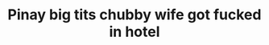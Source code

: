 ---
layout: post
title: Pinay big tits chubby wife got fucked in hotel
duration: '12:23'
view: 235
rate: 2
video: 'https://flashservice.xvideos.com/embedframe/23345586'
category: 
 - amateur
 - beautiful
 - curvy
 - pinay-interracial
 - pinay
 - rough
 - wife
tags: 
 - pinay-sex
priority: 0.9
changefreq: daily
---